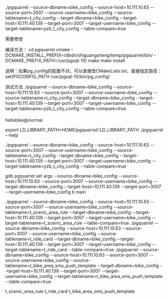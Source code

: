 ./pgquarrel --source-dbname=bike_config --source-host=10.111.10.63 --source-port=3007 --source-username=bike_config --source-tablename=t_city_config --target-dbname=bike_config --target-host=10.111.40.139 --target-port=3007 --target-username=bike_config --target-tablename=yzb_t_city_config --table-compare=true

需要修改




编译方法：
cd pgquarrel
cmake -DCMAKE_INSTALL_PREFIX=/dbdir/shiguangsheng/temp/pgquarrel/bin/ -DCMAKE_PREFIX_PATH=/usr/pgsql-10/
make
make install

说明：如果pg_config的配置不对，可以直接改CMakeLists.txt，直接指定路径：set(PGCONFIG_PATH /usr/pgsql-10/bin/pg_config)


测试方法
./pgquarrel --source-dbname=bike_config --source-host=10.111.10.63 --source-port=3007 --source-username=bike_config --source-tablename=t_city_config --target-dbname=bike_config --target-host=10.111.40.139 --target-port=3007 --target-username=bike_config --target-tablename=yzb_t_city_config --table-compare=true



####
hellobike@normal.

export LD_LIBRARY_PATH=$HOME/pgquarrel/:$LD_LIBRARY_PATH
./pgquarrel --help

./pgquarrel --source-dbname=bike_config --source-host=10.111.10.63 --source-port=3007 --source-username=bike_config --source-tablename=t_city_config --target-dbname=bike_config --target-host=10.111.40.139 --target-port=3007 --target-username=bike_config --target-tablename=yzb_t_city_config --table-compare=true


gdb pgquarrel
set args --source-dbname=bike_config --source-host=10.111.10.63 --source-port=3007 --source-username=bike_config --target-dbname=bike_config --target-host=10.111.40.139 --target-port=3007 --target-username=bike_config
b main


./pgquarrel --source-dbname=bike_config --source-host=10.111.10.63 --source-port=3007 --source-username=bike_config --source-tablename=t_scenic_area_rule --target-dbname=bike_config --target-host=10.111.40.139 --target-port=3007 --target-username=bike_config --target-tablename=t_scenic_area_rule --table-compare=true
./pgquarrel --source-dbname=bike_config --source-host=10.111.10.63 --source-port=3007 --source-username=bike_config --source-tablename=t_ride_card --target-dbname=bike_config --target-host=10.111.40.139 --target-port=3007 --target-username=bike_config --target-tablename=t_ride_card --table-compare=true
./pgquarrel --source-dbname=bike_config --source-host=10.111.10.63 --source-port=3007 --source-username=bike_config --source-tablename=t_bike_area_sms_push_template --target-dbname=bike_config --target-host=10.111.40.139 --target-port=3007 --target-username=bike_config --target-tablename=t_bike_area_sms_push_template --table-compare=true


t_scenic_area_rule
t_ride_card
t_bike_area_sms_push_template